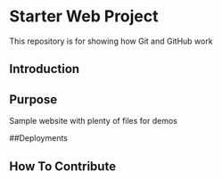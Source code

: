 # Starter Web Project

This repository is for showing how Git and GitHub work

## Introduction

## Purpose

Sample website with plenty of files for demos

##Deployments

## How To Contribute
 